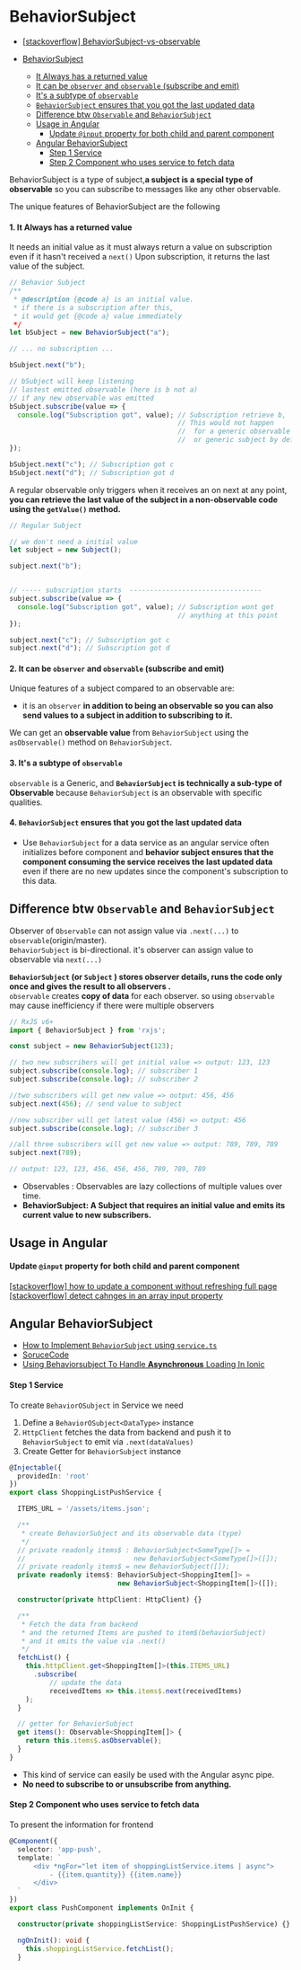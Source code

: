 # BehaviorSubject
- [[stackoverflow] BehaviorSubject-vs-observable](https://stackoverflow.com/questions/39494058/behaviorsubject-vs-observable)

- [BehaviorSubject](#behaviorsubject)     
   - [It Always has a returned value](#1-it-always-has-a-returned-value)   
   - [It can be `observer` and `observable` (subscribe and emit)](#2-it-can-be--observer--and--observable---subscribe-and-emit-)   
   - [It's a subtype of `observable`](#3-it-s-a-subtype-of--observable-)   
   - [`BehaviorSubject` ensures that you got the last updated data](#4--behaviorsubject--ensures-that-you-got-the-last-updated-data)   
  * [Difference btw `Observable` and `BehaviorSubject`](#difference-btw--observable--and--behaviorsubject-)  
  * [Usage in Angular](#usage-in-angular)
      - [Update `@input` property for both child and parent component](#update---input--property-for-both-child-and-parent-component)
  * [Angular BehaviorSubject](#angular-behaviorsubject)
      - [Step 1 Service](#step-1-service)
      - [Step 2 Component who uses service to fetch data](#step-2-component-who-uses-service-to-fetch-data)

BehaviorSubject is a type of subject,**a subject is a special type of observable** so you can subscribe to messages like any other observable. 

The unique features of BehaviorSubject are the following

#### 1. It Always has a returned value

It needs an initial value as it must always return a value on subscription even if it hasn't received a `next()` Upon subscription, it returns the last value of the subject. 

```typescript
// Behavior Subject
/**
 * @description {@code a} is an initial value. 
 * if there is a subscription after this, 
 * it would get {@code a} value immediately
 */
let bSubject = new BehaviorSubject("a"); 

// ... no subscription ...

bSubject.next("b");

// bSubject will keep listening 
// lastest emitted observable (here is b not a) 
// if any new observable was emitted 
bSubject.subscribe(value => {
  console.log("Subscription got", value); // Subscription retrieve b, 
                                          // This would not happen 
                                          //  for a generic observable 
                                          //  or generic subject by default
});

bSubject.next("c"); // Subscription got c 
bSubject.next("d"); // Subscription got d
```

A regular observable only triggers when it receives an on next
at any point, **you can retrieve the last value of the subject in a non-observable code using the `getValue()` method.**
```typescript
// Regular Subject

// we don't need a initial value
let subject = new Subject(); 

subject.next("b");


// ----- subscription starts  ---------------------------------
subject.subscribe(value => {
  console.log("Subscription got", value); // Subscription wont get 
                                          // anything at this point
});

subject.next("c"); // Subscription got c
subject.next("d"); // Subscription got d
```

#### 2. It can be `observer` and `observable` (subscribe and emit)

Unique features of a subject compared to an observable are:  
- it is an `observer` **in addition to being an observable so you can also send values to a subject in addition to subscribing to it.**

We can get an **observable value** from `BehaviorSubject` using the `asObservable()` method on `BehaviorSubject`.

#### 3. It's a subtype of `observable`

`observable` is a Generic, and **`BehaviorSubject` is technically a sub-type of Observable** because `BehaviorSubject` is an observable with specific qualities.

#### 4. `BehaviorSubject` ensures that you got the last updated data

- Use `BehaviorSubject` for a data service as an angular service often initializes before component and **behavior subject ensures that the component consuming the service receives the last updated data** even if there are no new updates since the component's subscription to this data. 

## Difference btw `Observable` and `BehaviorSubject`

Observer of `Observable` can not assign value via `.next(...)` to` observable`(origin/master).     
`BehaviorSubject` is bi-directional. it's observer can assign value to observable via `next(...)`    

**`BehaviorSubject` (or `Subject` ) stores observer details, runs the code only once and gives the result to all observers .**       
`observable` creates **copy of data** for each observer. so using `observable` may cause inefficiency if there were multiple observers     

```typescript
// RxJS v6+
import { BehaviorSubject } from 'rxjs';

const subject = new BehaviorSubject(123);

// two new subscribers will get initial value => output: 123, 123
subject.subscribe(console.log); // subscriber 1
subject.subscribe(console.log); // subscriber 2

//two subscribers will get new value => output: 456, 456
subject.next(456); // send value to subject

//new subscriber will get latest value (456) => output: 456
subject.subscribe(console.log); // subscriber 3

//all three subscribers will get new value => output: 789, 789, 789
subject.next(789);

// output: 123, 123, 456, 456, 456, 789, 789, 789
```
- Observables : Observables are lazy collections of multiple values over time.
- **BehaviorSubject: A Subject that requires an initial value and emits its current value to new subscribers.**

## Usage in Angular

#### Update `@input` property for both child and parent component

[[stackoverflow] how to update a component without refreshing full page](https://stackoverflow.com/questions/46047854/how-to-update-a-component-without-refreshing-full-page-angular)
[[stackoverflow] detect cahnges in an array input property](https://stackoverflow.com/questions/42962394/angular-2-how-to-detect-changes-in-an-array-input-property)

## Angular BehaviorSubject
- [How to Implement `BehaviorSubject` using `service.ts`](https://stackoverflow.com/questions/57355066/how-to-implement-behavior-subject-using-service-in-angular-8)    
- [SoruceCode](https://dev.to/juliandierkes/two-ways-of-using-angular-services-with-the-httpclient-51ef)   
- [Using Behaviorsubject To Handle **Asynchronous** Loading In Ionic](https://eliteionic.com/tutorials/using-behaviorsubject-to-handle-asynchronous-loading-in-ionic/)

#### Step 1 Service
To create `BehaviorOSubject` in Service we need
1. Define a `BehaviorOSubject<DataType>` instance
2. `HttpClient` fetches the data from  backend and push it to `BehaviorSubject` to emit via `.next(dataValues)`
3. Create Getter for `BehaviorSubject` instance

```typescript
@Injectable({
  providedIn: 'root'
})
export class ShoppingListPushService {

  ITEMS_URL = '/assets/items.json';

  /**
   * create BehaviorSubject and its observable data (type)
   */
  // private readonly items$ : BehaviorSubject<SomeType[]> = 
  //                           new BehaviorSubject<SomeType[]>([]);
  // private readonly items$ = new BehaviorSubject([]);
  private readonly items$: BehaviorSubject<ShoppingItem[]> = 
                           new BehaviorSubject<ShoppingItem[]>([]);

  constructor(private httpClient: HttpClient) {}

  /**
   * Fetch the data from backend 
   * and the returned Items are pushed to item$(behaviorSubject)
   * and it emits the value via .next()
   */
  fetchList() {
    this.httpClient.get<ShoppingItem[]>(this.ITEMS_URL)
      .subscribe(
          // update the data
          receivedItems => this.items$.next(receivedItems)
    );
  }

  // getter for BehaviorSubject
  get items(): Observable<ShoppingItem[]> {
    return this.items$.asObservable();
  }
}
```
- This kind of service can easily be used with the Angular async pipe.
- **No need to subscribe to or unsubscribe from anything.**


#### Step 2 Component who uses service to fetch data

To present the information for frontend 
```typescript
@Component({
  selector: 'app-push',
  template: `
      <div *ngFor="let item of shoppingListService.items | async">
          - {{item.quantity}} {{item.name}}
      </div>
  `
})
export class PushComponent implements OnInit {

  constructor(private shoppingListService: ShoppingListPushService) {}

  ngOnInit(): void {
    this.shoppingListService.fetchList();
  }
```



